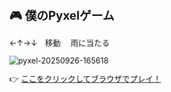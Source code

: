 ## 🎮 僕のPyxelゲーム
←↑→↓　移動　
雨に当たる

![pyxel-20250926-165618](https://github.com/user-attachments/assets/449a1274-4d3b-48b9-95e8-e408db838896)


👉 [ここをクリックしてブラウザでプレイ！](https://junya-code.github.io/pyxel_trials/index.html)
